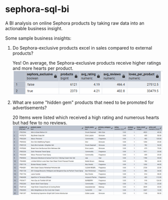 # sephora-sql-bi
A BI analysis on online Sephora products by taking raw data into an actionable business insight.




Some sample business insights:

1. Do Sephora-exclusive products excel in sales compared to external products?

   Yes! On average, the Sephora-exclusive products receive higher ratings and more hearts per product.
![Alt_text](KakaoTalk_20250901_181910168.png)


2. What are some "hidden gem" products that need to be promoted for advertisements?

   20 Items were listed which received a high rating and numerous hearts but had few to no reviews.
![Alt_text](KakaoTalk_20250901_182022894.png)
